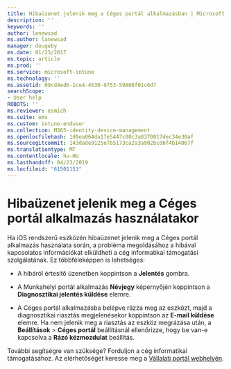 ```yaml
---
title: Hibaüzenet jelenik meg a Céges portál alkalmazásban | Microsoft Docs
description: ''
keywords: ''
author: lenewsad
ms.author: lanewsad
manager: dougeby
ms.date: 01/23/2017
ms.topic: article
ms.prod: ''
ms.service: microsoft-intune
ms.technology: ''
ms.assetid: 09cd4ed6-1ce4-4530-9753-59808f01c6d7
searchScope:
- User help
ROBOTS: ''
ms.reviewer: esmich
ms.suite: ems
ms.custom: intune-enduser
ms.collection: M365-identity-device-management
ms.openlocfilehash: 1d9ea064da17e5447c08c3a8370017dec34e30af
ms.sourcegitcommit: 143dade9125e7b5173ca2a3a902bcd6f4b14067f
ms.translationtype: MT
ms.contentlocale: hu-HU
ms.lasthandoff: 04/23/2019
ms.locfileid: "61501153"
---
```

# <a name="you-get-an-error-while-using-the-company-portal-app"></a>Hibaüzenet jelenik meg a Céges portál alkalmazás használatakor

Ha iOS rendszerű eszközén hibaüzenet jelenik meg a Céges portál alkalmazás használata során, a probléma megoldásához a hibával kapcsolatos információkat elküldheti a cég informatikai támogatási szolgálatának. Ez többféleképpen is lehetséges:

-   A hibáról értesítő üzenetben koppintson a **Jelentés** gombra.

-   A Munkahelyi portál alkalmazás **Névjegy** képernyőjén koppintson a **Diagnosztikai jelentés küldése** elemre.

-   A Céges portál alkalmazásba belépve rázza meg az eszközt, majd a diagnosztikai riasztás megjelenésekor koppintson az **E-mail küldése** elemre. Ha nem jelenik meg a riasztás az eszköz megrázása után, a **Beállítások** > **Céges portál** beállításnál ellenőrizze, hogy be van-e kapcsolva a **Rázó kézmozdulat** beállítás.

További segítségre van szüksége? Forduljon a cég informatikai támogatásához. Az elérhetőségét keresse meg a [Vállalati portál webhelyén](https://go.microsoft.com/fwlink/?linkid=2010980).
